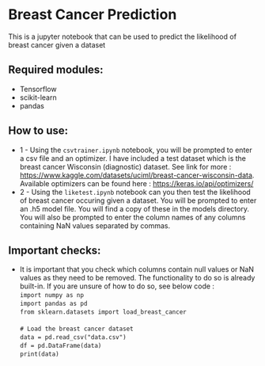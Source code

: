 # Breast Cancer Prediction
This is a jupyter notebook that can be used to predict the likelihood of breast cancer given a dataset

## Required modules:
- Tensorflow
- scikit-learn
- pandas

## How to use:
- 1 - Using the `csvtrainer.ipynb` notebook, you will be prompted to enter a csv file and an optimizer. I have included a test dataset which is the breast cancer Wisconsin (diagnostic) dataset. See link for more :  https://www.kaggle.com/datasets/uciml/breast-cancer-wisconsin-data. Available optimizers can be found here : https://keras.io/api/optimizers/
- 2 - Using the `liketest.ipynb` notebook can you then test the likelihood of breast cancer occuring given a dataset. You will be prompted to enter an .h5 model file. You will find a copy of these in the models directory. You will also be prompted to enter the column names of any columns containing NaN values separated by commas.

## Important checks:
- It is important that you check which columns contain null values or NaN values as they need to be removed. The functionality to do so is already built-in. If you are unsure of how to do so, see below code :\
`import numpy as np` \
`import pandas as pd` \
`from sklearn.datasets import load_breast_cancer` \
\
`# Load the breast cancer dataset` \
`data = pd.read_csv("data.csv")` \
`df = pd.DataFrame(data)` \
`print(data)`
